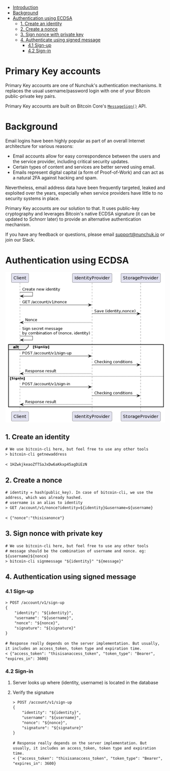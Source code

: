 - [Introduction](#primary-key-accounts)
- [Background](#background)
- [Authentication using ECDSA](#authentication-using-ecdsa)
    - [1. Create an identity](#1-create-an-identity)
    - [2. Create a nonce](#2-create-a-nonce)
    - [3. Sign nonce with private key](#3-sign-nonce-with-private-key)
    - [4. Authenticate using signed message](#4-authentication-using-signed-message)
        - [4.1 Sign-up](#41-sign-up)
        - [4.2 Sign-in](#42-sign-in)

# Primary Key accounts
Primary Key accounts are one of Nunchuk's authentication mechanisms. It replaces the usual username/password login with one of your Bitcoin public-private key pairs.

Primary Key accounts are built on Bitcoin Core's [`MessageSign()`](https://github.com/bitcoin/bitcoin/blob/07f2c25d04c39a0074e1d9ee1b24b3e359c8153f/src/util/message.h#L64) API.

# Background
Email logins have been highly popular as part of an overall Internet architecture for various reasons:
- Email accounts allow for easy correspondence between the users and the service provider, including critical security updates.
- Certain types of content and services are better served using email.
- Emails represent digital capital (a form of Proof-of-Work) and can act as a natural 2FA against hacking and spam.

Nevertheless, email address data have been frequently targeted, leaked and exploited over the years, especially when service providers have little to no security systems in place.

Primary Key accounts are our solution to that. It uses public-key cryptography and leverages Bitcoin's native ECDSA signature (it can be updated to Schnorr later) to provide an alternative authentication mechanism.

If you have any feedback or questions, please email support@nunchuk.io or join our Slack.

# Authentication using ECDSA

![Sequence Diagram](ECDSA_authentication.png)

## 1. Create an identity

    # We use bitcoin-cli here, but feel free to use any other tools
    > bitcoin-cli getnewaddress
    
    < 1HZwkjkeaoZfTSaJxDw6aKkxp45agDiEzN

## 2. Create a nonce

    # identity = hash(public_key). In case of bitcoin-cli, we use the address, which was already hashed.
    # username is an alias to identity
    > GET /account/v1/nonce?identity=${identity}&username=${username}

    < {"nonce":"thisisanonce"}

## 3. Sign nonce with private key

    # We use bitcoin-cli here, but feel free to use any other tools
    # message should be the combination of username and nonce. eg: ${username}${nonce}
    > bitcoin-cli signmessage "${identity}" "${message}"

## 4. Authentication using signed message

### 4.1 Sign-up

    > POST /account/v1/sign-up
    {
        "identity": "${identity}",
        "username": "${username}",
        "nonce": "${nonce}",
        "signature": "${signature}"
    }

    # Response really depends on the server implementation. But usually, it includes an access_token, token type and expiration time.
    < {"access_token": "thisisanaccess_token", "token_type": "Bearer", "expires_in": 3600}

### 4.2 Sign-in

1. Server looks up where (identity, username) is located in the database
2. Verify the signature

   ```
   > POST /account/v1/sign-up
   {
       "identity": "${identity}",
       "username": "${username}",
       "nonce": "${nonce}",
       "signature": "${signature}"
   }

   # Response really depends on the server implementation. But usually, it includes an access_token, token type and expiration time.
   < {"access_token": "thisisanaccess_token", "token_type": "Bearer", "expires_in": 3600}
   ```   

